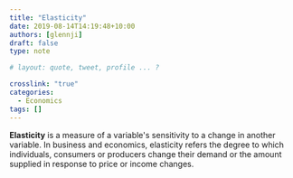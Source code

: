 ```yaml
---
title: "Elasticity"
date: 2019-08-14T14:19:48+10:00
authors: [glennji]
draft: false
type: note

# layout: quote, tweet, profile ... ?

crosslink: "true"
categories:
  - Economics
tags: []
---
```

**Elasticity** is a measure of a variable's sensitivity to a change in another variable. In business and economics, elasticity refers the degree to which individuals, consumers or producers change their demand or the amount supplied in response to price or income changes.
